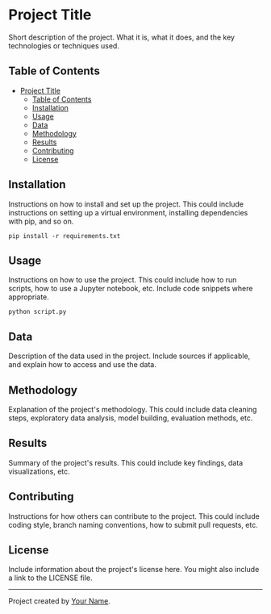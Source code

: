 # Project Title

Short description of the project. What it is, what it does, and the key technologies or techniques used.

## Table of Contents

- [Project Title](#project-title)
  - [Table of Contents](#table-of-contents)
  - [Installation](#installation)
  - [Usage](#usage)
  - [Data](#data)
  - [Methodology](#methodology)
  - [Results](#results)
  - [Contributing](#contributing)
  - [License](#license)

## Installation

Instructions on how to install and set up the project. This could include instructions on setting up a virtual environment, installing dependencies with pip, and so on.

```
pip install -r requirements.txt
```

## Usage

Instructions on how to use the project. This could include how to run scripts, how to use a Jupyter notebook, etc. Include code snippets where appropriate.

```
python script.py
```

## Data

Description of the data used in the project. Include sources if applicable, and explain how to access and use the data.

## Methodology

Explanation of the project's methodology. This could include data cleaning steps, exploratory data analysis, model building, evaluation methods, etc.

## Results

Summary of the project's results. This could include key findings, data visualizations, etc.

## Contributing

Instructions for how others can contribute to the project. This could include coding style, branch naming conventions, how to submit pull requests, etc.

## License

Include information about the project's license here. You might also include a link to the LICENSE file.

---

Project created by [Your Name](your-link-if-applicable).
